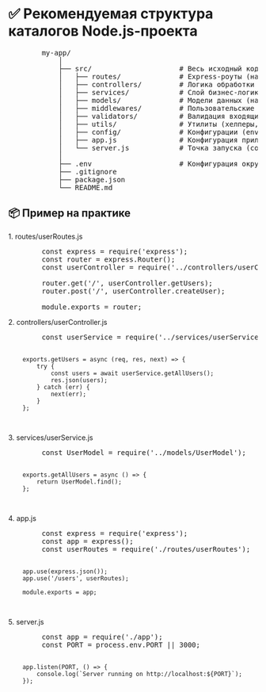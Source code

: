 <h1>✅ Рекомендуемая структура каталогов Node.js-проекта</h1>

<pre>
		my-app/
			│
			├── src/                     # Весь исходный код
			│   ├── routes/              # Express-роуты (например, userRouter.js)
			│   ├── controllers/         # Логика обработки запросов (UserController.js)
			│   ├── services/            # Слой бизнес-логики (работа с БД, API и т.д.)
			│   ├── models/              # Модели данных (например, Mongoose или Prisma)
			│   ├── middlewares/         # Пользовательские middleware
			│   ├── validators/          # Валидация входящих данных (Joi/Zod)
			│   ├── utils/               # Утилиты (хелперы, форматтеры, генераторы)
			│   ├── config/              # Конфигурации (env, db, app settings)
			│   ├── app.js               # Конфигурация приложения Express
			│   └── server.js            # Точка запуска (создает сервер, слушает порт)
			│
			├── .env                     # Конфигурация окружения
			├── .gitignore
			├── package.json
			└── README.md
</pre>

<h2>📦 Пример на практике</h2>
<p>1. routes/userRoutes.js</p>

<pre>
		const express = require('express');
		const router = express.Router();
		const userController = require('../controllers/userController');

		router.get('/', userController.getUsers);
		router.post('/', userController.createUser);

		module.exports = router;
</pre>

<p>2. controllers/userController.js</p>
<pre>
		const userService = require('../services/userService');

    	exports.getUsers = async (req, res, next) => {
    		try {
    			const users = await userService.getAllUsers();
    			res.json(users);
    		} catch (err) {
    			next(err);
    		}
    	};

</pre>

<p>3. services/userService.js</p>
<pre>
		const UserModel = require('../models/UserModel');

    	exports.getAllUsers = async () => {
    		return UserModel.find();
    	};

</pre>

<p>4. app.js</p>
<pre>
		const express = require('express');
		const app = express();
		const userRoutes = require('./routes/userRoutes');

    	app.use(express.json());
    	app.use('/users', userRoutes);

    	module.exports = app;

</pre>

<p>5. server.js</p>
<pre>
		const app = require('./app');
		const PORT = process.env.PORT || 3000;

    	app.listen(PORT, () => {
    		console.log(`Server running on http://localhost:${PORT}`);
    	});

</pre>
